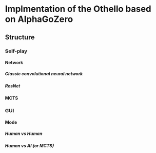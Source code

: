 # Implmentation of the Othello based on AlphaGoZero
## Structure
### Self-play
#### Network
##### Classic convolutional neural network
##### ResNet
#### MCTS
### GUI
#### Mode 
##### Human vs Human
##### Human vs AI (or MCTS)
